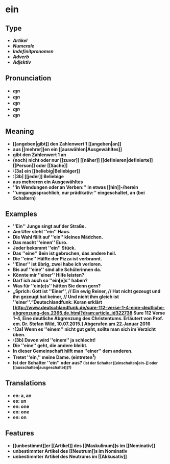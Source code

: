 # ein 
## Type 
- _**Artikel**_ 
- _**Numerale**_ 
- _**Indefinitpronomen**_ 
- _**Adverb**_ 
- _**Adjektiv**_ 
## Pronunciation 
- _**aɪ̯n**_ 
- _**aɪ̯n**_ 
- _**aɪ̯n**_ 
- _**aɪ̯n**_ 
- _**aɪ̯n**_ 
## Meaning 
- **[[angeben|gibt]] den Zahlenwert 1 [[angeben|an]]** 
- **aus [[mehrer]]en ein [[auswählen|Ausgewähltes]]** 
- **gibt den Zahlenwert 1 an** 
- **(noch) nicht oder nur [[zuvor]] [[näher]] [[definieren|definierte]] [[Person]] oder [[Sache]]** 
- **:[3a] ein [[beliebig|Beliebiger]]** 
- **:[3b] [[jeder]] Beliebige** 
- **aus mehreren ein Ausgewähltes** 
- **''in Wendungen oder an Verben:'' in etwas [[hin]]-/herein** 
- **''umgangssprachlich, nur prädikativ:'' eingeschaltet, an (bei Schaltern)** 
## Examples 
- **''Ein'' Junge singt auf der Straße.** 
- **Am Ufer steht ''ein'' Haus.** 
- **Die Wahl fällt auf ''ein'' kleines Mädchen.** 
- **Das macht ''einen'' Euro.** 
- **Jeder bekommt ''ein'' Stück.** 
- **Das ''eine'' Bein ist gebrochen, das andere heil.** 
- **Die ''eine'' Hälfte der Pizza ist verbrannt.** 
- **''Einer'' ist übrig, zwei habe ich verloren.** 
- **Bis auf ''eine'' sind alle Schülerinnen da.** 
- **Könnte mir ''einer'' Hilfe leisten?** 
- **Darf ich auch so ''ein[e]s'' haben?** 
- **Was für ''ein(e)s'' hätten Sie denn gern?** 
- **„Sprich: Gott ist ''Einer'', // Ein ewig Reiner, // Hat nicht gezeugt und ihn gezeugt hat keiner, // Und nicht ihm gleich ist ''einer''.“<ref>Deutschlandfunk: Koran erklärt [http://www.deutschlandfunk.de/sure-112-verse-1-4-eine-deutliche-abgrenzung-des.2395.de.html?dram:article_id322738 Sure 112 Verse 1–4, Eine deutliche Abgrenzung des Christentums. Erläutert von Prof. em. Dr. Stefan Wild, 10.07.2015.] Abgerufen am 22.Januar 2016</ref>** 
- **:[3a] Wenn es ''einem'' nicht gut geht, sollte man sich im Verzicht üben.** 
- **:[3b] Davon wird ''einem'' ja schlecht!** 
- **Die ''eine'' geht, die andere bleibt.** 
- **In dieser Gemeinschaft hilft man ''einer'' dem anderen.** 
- **Tretet ''ein,'' meine Dame. (eintreten<sup>1</sup>)** 
- **Ist der Schalter ''ein'' oder aus? <small>(Ist der Schalter [[einschalten|ein-]] oder [[ausschalten|ausgeschaltet]]?)</small>** 
## Translations 
- **en: a, an** 
- **es: un** 
- **en: one** 
- **en: one** 
- **en: on** 
## Features 
- **[[unbestimmt]]er [[Artikel]] des [[Maskulinum]]s im [[Nominativ]]** 
- **unbestimmter Artikel des [[Neutrum]]s im Nominativ** 
- **unbestimmter Artikel des Neutrums im [[Akkusativ]]** 
